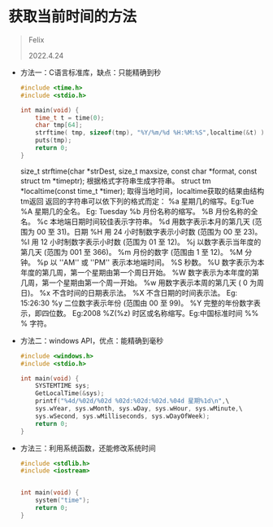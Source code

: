 # 获取当前时间的方法

> Felix
>
> 2022.4.24



- 方法一：C语言标准库，缺点：只能精确到秒

  ```c++
  #include <time.h>
  #include <stdio.h>
  
  int main(void) {
      time_t t = time(0);
      char tmp[64];
      strftime( tmp, sizeof(tmp), "%Y/%m/%d %H:%M:%S",localtime(&t) );
      puts(tmp);
      return 0;
  }
  ```

  size_t strftime(char *strDest, size_t maxsize, const char *format, const struct tm *timeptr);
  根据格式字符串生成字符串。
  struct tm *localtime(const time_t *timer);
  取得当地时间，localtime获取的结果由结构tm返回
  返回的字符串可以依下列的格式而定：
  %a 星期几的缩写。Eg:Tue
  %A 星期几的全名。 Eg: Tuesday
  %b 月份名称的缩写。
  %B 月份名称的全名。
  %c 本地端日期时间较佳表示字符串。
  %d 用数字表示本月的第几天 (范围为 00 至 31)。日期
  %H 用 24 小时制数字表示小时数 (范围为 00 至 23)。
  %I 用 12 小时制数字表示小时数 (范围为 01 至 12)。
  %j 以数字表示当年度的第几天 (范围为 001 至 366)。
  %m 月份的数字 (范围由 1 至 12)。
  %M 分钟。
  %p 以 ''AM'' 或 ''PM'' 表示本地端时间。
  %S 秒数。
  %U 数字表示为本年度的第几周，第一个星期由第一个周日开始。
  %W 数字表示为本年度的第几周，第一个星期由第一个周一开始。
  %w 用数字表示本周的第几天 ( 0 为周日)。
  %x 不含时间的日期表示法。
  %X 不含日期的时间表示法。 Eg: 15:26:30
  %y 二位数字表示年份 (范围由 00 至 99)。
  %Y 完整的年份数字表示，即四位数。 Eg:2008
  %Z(%z) 时区或名称缩写。Eg:中国标准时间
  %% % 字符。

  

- 方法二：windows API，优点：能精确到毫秒

  ```c++
  #include <windows.h>
  #include <stdio.h>
  
  int main(void) {
      SYSTEMTIME sys;
      GetLocalTime(&sys);
      printf("%4d/%02d/%02d %02d:%02d:%02d.%04d 星期%1d\n",\
      sys.wYear, sys.wMonth, sys.wDay, sys.wHour, sys.wMinute,\
      sys.wSecond, sys.wMilliseconds, sys.wDayOfWeek);
      return 0;
  }
  ```

  

- 方法三：利用系统函数，还能修改系统时间

  ```c++
  #include <stdlib.h>
  #include <iostream>
  
  
  int main(void) {
      system("time");
      return 0;
  }
  ```

